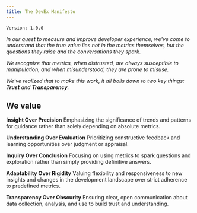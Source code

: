 ```yaml
---
title: The DevEx Manifesto
---
```


`Version: 1.0.0`

_In our quest to measure and improve developer experience, we've come to understand that the true value lies not in the metrics themselves, but the questions they raise and the conversations they spark._

_We recognize that metrics, when distrusted, are always susceptible to manipulation, and when misunderstood, they are prone to misuse._

_We've realized that to make this work, it all boils down to two key things: **Trust** and **Transparency**._

## We value

**Insight Over Precision** Emphasizing the significance of trends and patterns for guidance rather than solely depending on absolute metrics.

**Understanding Over Evaluation** Prioritizing constructive feedback and learning opportunities over judgment or appraisal.

**Inquiry Over Conclusion** Focusing on using metrics to spark questions and exploration rather than simply providing definitive answers.

**Adaptability Over Rigidity** Valuing flexibility and responsiveness to new insights and changes in the development landscape over strict adherence to predefined metrics.

**Transparency Over Obscurity** Ensuring clear, open communication about data collection, analysis, and use to build trust and understanding.
